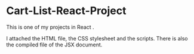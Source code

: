 # Cart-List-React-Project
This is one of my projects in React .

I attached the HTML file, the CSS stylesheet and the scripts. There is also the compiled file of the JSX document.
